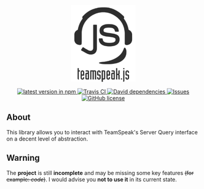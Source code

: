 <div align="center">
  <a href="#"><img src="https://github.com/imxeno/teamspeak.js/blob/master/docs/logo.png" alt="teamspeak.js logo" title="teamspeak.js" height="200" /></a>
  <p><!-- separator --></p>
  <p>
    <a href="">
      <img src="https://img.shields.io/npm/v/teamspeak.js.svg" alt="latest version in npm" />
    </a>
    <a href="https://travis-ci.org/imxeno/teamspeak.js">
      <img src="https://img.shields.io/travis/imxeno/teamspeak.js/master.svg" alt="Travis CI" />
    </a>
    <a href="https://david-dm.org/imxeno/teamspeak.js">
      <img src="https://david-dm.org/imxeno/teamspeak.js.svg" alt="David dependencies"/>
    </a>
    <a href="https://github.com/imxeno/teamspeak.js/issues">
    	<img src="https://img.shields.io/github/issues/imxeno/teamspeak.js.svg" alt="Issues" />
    </a>
    <a href="https://github.com/imxeno/teamspeak.js/blob/master/LICENSE">
      <img src="https://img.shields.io/github/license/imxeno/teamspeak.js.svg" alt="GitHub license" />
    </a>
  </p>
</div>

## About

This library allows you to interact with TeamSpeak's Server Query interface on a decent level of abstraction.

## Warning

The **project** is still **incomplete** and may be missing some key features ~~(for example: *code*)~~. I would advise you **not to use it** in its current state.
